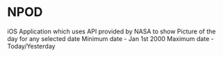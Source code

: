 # NPOD
iOS Application which uses API provided by NASA to show Picture of the day for any selected date
Minimum date - Jan 1st 2000
Maximum date - Today/Yesterday
